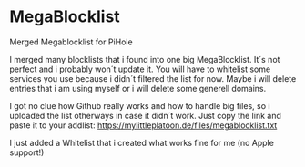 # MegaBlocklist
Merged Megablocklist for PiHole

I merged many blocklists that i found into one big MegaBlocklist.
It´s not perfect and i probably won´t update it.
You will have to whitelist some services you use because i didn´t filtered the list for now.
Maybe i will delete entries that i am using myself or i will delete some generell domains.

I got no clue how Github really works and how to handle big files, so i uploaded the list otherways in case it didn´t work. Just copy the link and paste it to your addlist: https://mylittleplatoon.de/files/megablocklist.txt


I just added a Whitelist that i created what works fine for me (no Apple support!)
